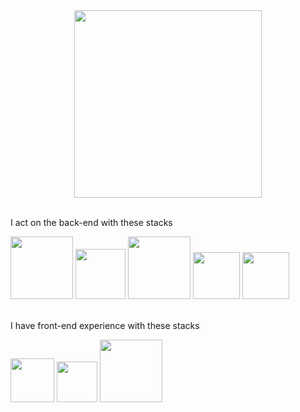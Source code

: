 <div id="header" align="center">
  <img src="https://media.tenor.com/d22Jj6OezUsAAAAi/isekai-quartet-anime.gif" width="300"/>
</div>
<br>
<div>
  <p>I act on the back-end with these stacks</p>
  <img src="https://img.shields.io/badge/javascript-%23323330.svg?style=for-the-badge&logo=javascript&logoColor=%23F7DF1E" width="100"/>
  <img src="https://img.shields.io/badge/node.js-6DA55F?style=for-the-badge&logo=node.js&logoColor=white" width="80"/>
  <img src="https://img.shields.io/badge/express.js-%23404d59.svg?style=for-the-badge&logo=express&logoColor=%2361DAFB" width="100"/>
  <img src="https://img.shields.io/badge/mysql-%2300f.svg?style=for-the-badge&logo=mysql&logoColor=white" width="75"/>
  <img src="https://img.shields.io/badge/MongoDB-%234ea94b.svg?style=for-the-badge&logo=mongodb&logoColor=white" width="75"/>
</di>
<br>
<br>
<div>
  <p>I have front-end experience with these stacks</p>
  <img src="https://img.shields.io/badge/html5-%23E34F26.svg?style=for-the-badge&logo=html5&logoColor=white" width="70"/>
  <img src="https://img.shields.io/badge/css3-%231572B6.svg?style=for-the-badge&logo=css3&logoColor=white" width="65"/>
  <img src="https://img.shields.io/badge/bootstrap-%23563D7C.svg?style=for-the-badge&logo=bootstrap&logoColor=white" width="100"/>
</di>






